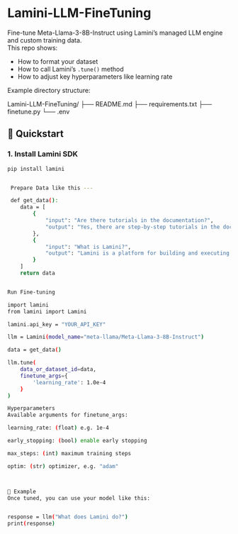 # Lamini-LLM-FineTuning

Fine-tune Meta-Llama-3-8B-Instruct using Lamini’s managed LLM engine and custom training data.  
This repo shows:
- How to format your dataset
- How to call Lamini’s `.tune()` method
- How to adjust key hyperparameters like learning rate


Example directory structure:

Lamini-LLM-FineTuning/
├── README.md
├── requirements.txt
├── finetune.py
└── .env

## 🚀 Quickstart

### 1. Install Lamini SDK

```bash
pip install lamini


 Prepare Data like this ---

 def get_data():
    data = [
        {
            "input": "Are there tutorials in the documentation?",
            "output": "Yes, there are step-by-step tutorials in the documentation."
        },
        {
            "input": "What is Lamini?",
            "output": "Lamini is a platform for building and executing LLMs."
        }
    ]
    return data


Run Fine-tuning

import lamini
from lamini import Lamini

lamini.api_key = "YOUR_API_KEY"

llm = Lamini(model_name="meta-llama/Meta-Llama-3-8B-Instruct")

data = get_data()

llm.tune(
    data_or_dataset_id=data,
    finetune_args={
        'learning_rate': 1.0e-4
    }
)

Hyperparameters
Available arguments for finetune_args:

learning_rate: (float) e.g. 1e-4

early_stopping: (bool) enable early stopping

max_steps: (int) maximum training steps

optim: (str) optimizer, e.g. "adam"



📝 Example
Once tuned, you can use your model like this:


response = llm("What does Lamini do?")
print(response)